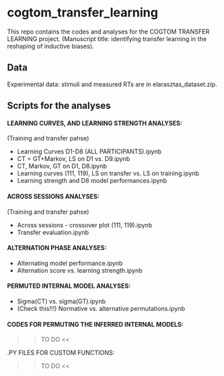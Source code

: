 # cogtom_transfer_learning
This repo contains the codes and analyses for the COGTOM TRANSFER LEARNING project. (Manuscript title: identifying transfer learning in the reshaping of inductive biases).

## Data

Experimental data: stimuli and measured RTs are in elarasztas_dataset.zip. 

## Scripts for the analyses

#### LEARNING CURVES, AND LEARNING STRENGTH ANALYSES:

(Training and transfer pahse)
- Learning Curves D1-D8 (ALL PARTICIPANTS).ipynb
- CT = GT+Markov, LS on D1 vs. D9.ipynb
- CT, Markov, GT on D1, D8.ipynb
- Learning curves (111, 119), LS on transfer vs. LS on training.ipynb
- Learning strength and D8 model performances.ipynb

#### ACROSS SESSIONS ANALYSES:
(Training and transfer pahse)

- Across sessions - crossover plot (111, 119).ipynb
- Transfer evaluation.ipynb


#### ALTERNATION PHASE ANALYSES:
- Alternating model performance.ipynb
- Alternation score vs. learning strength.ipynb


#### PERMUTED INTERNAL MODEL ANALYSES:
- Sigma(CT) vs. sigma(GT).ipynb
-  (Check this!!!) Normative vs. alternative permutations.ipynb

#### CODES FOR PERMUTING THE INFERRED INTERNAL MODELS:

>> TO DO <<


.PY FILES FOR CUSTOM FUNCTIONS: 

>> TO DO <<
